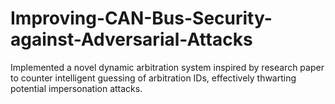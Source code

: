 # Improving-CAN-Bus-Security-against-Adversarial-Attacks
Implemented a novel dynamic arbitration system inspired by research paper to counter intelligent guessing of arbitration IDs, effectively thwarting potential impersonation attacks.  
